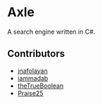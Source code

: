 # Axle
A search engine written in C#.

## Contributors
- [jnafolayan](https://github.com/jnafolayan)
- [iammadab](https://github.com/iammadab)
- [theTrueBoolean](https://github.com/theTrueBoolean)
- [Praise25](https://github.com/Praise25)
